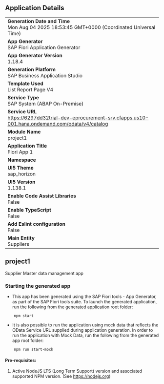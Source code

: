## Application Details
|               |
| ------------- |
|**Generation Date and Time**<br>Mon Aug 04 2025 18:53:45 GMT+0000 (Coordinated Universal Time)|
|**App Generator**<br>SAP Fiori Application Generator|
|**App Generator Version**<br>1.18.4|
|**Generation Platform**<br>SAP Business Application Studio|
|**Template Used**<br>List Report Page V4|
|**Service Type**<br>SAP System (ABAP On-Premise)|
|**Service URL**<br>https://6297dd32trial-dev-eprocurement-srv.cfapps.us10-001.hana.ondemand.com/odata/v4/catalog|
|**Module Name**<br>project1|
|**Application Title**<br>Fiori App 1|
|**Namespace**<br>|
|**UI5 Theme**<br>sap_horizon|
|**UI5 Version**<br>1.138.1|
|**Enable Code Assist Libraries**<br>False|
|**Enable TypeScript**<br>False|
|**Add Eslint configuration**<br>False|
|**Main Entity**<br>Suppliers|

## project1

Supplier Master data management app

### Starting the generated app

-   This app has been generated using the SAP Fiori tools - App Generator, as part of the SAP Fiori tools suite.  To launch the generated application, run the following from the generated application root folder:

```
    npm start
```

- It is also possible to run the application using mock data that reflects the OData Service URL supplied during application generation.  In order to run the application with Mock Data, run the following from the generated app root folder:

```
    npm run start-mock
```

#### Pre-requisites:

1. Active NodeJS LTS (Long Term Support) version and associated supported NPM version.  (See https://nodejs.org)



